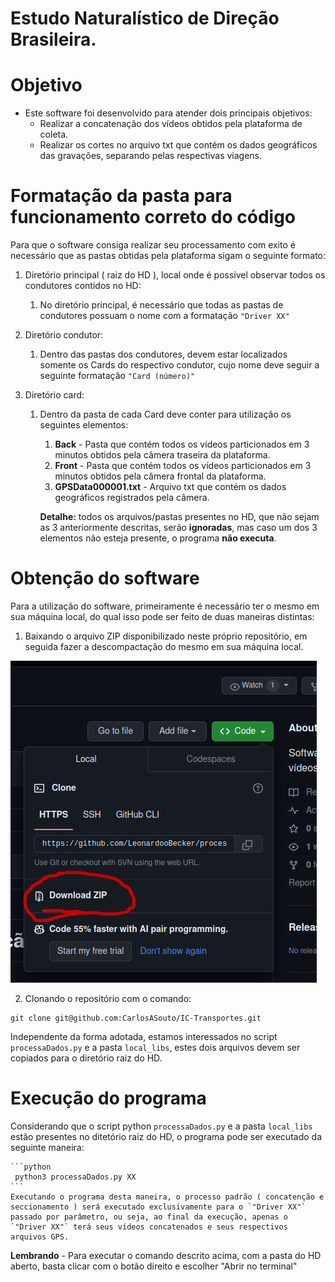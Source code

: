 # Estudo Naturalístico de Direção Brasileira.

# Objetivo

-   Este software foi desenvolvido para atender dois principais objetivos:
    - Realizar a concatenação dos vídeos obtidos pela plataforma de coleta.
    - Realizar os cortes no arquivo txt que contém os dados geográficos das gravações, separando pelas respectivas viagens.

# Formatação da pasta para funcionamento correto do código

Para que o software consiga realizar seu processamento com exito é necessário que as pastas obtidas pela plataforma sigam o seguinte formato:

1.  Diretório principal ( raiz do HD ), local onde é possível observar todos os condutores contidos no HD:
    1.  No diretório principal, é necessário que todas as pastas de condutores possuam o nome com a formatação `"Driver XX"`
       
    
2. Diretório condutor:
   1. Dentro das pastas dos condutores, devem estar localizados somente os Cards do respectivo condutor, cujo nome deve seguir a seguinte formatação `"Card (número)"`

3. Diretório card:
   1. Dentro da pasta de cada Card deve conter para utilização os seguintes elementos:
      1. **Back** - Pasta que contém todos os vídeos particionados em 3 minutos obtidos pela câmera traseira da plataforma. 
      2. **Front** - Pasta que contém todos os vídeos particionados em 3 minutos obtidos pela câmera frontal da plataforma.
      3. **GPSData000001.txt** - Arquivo txt que contém os dados geográficos registrados pela câmera.
         
        **Detalhe:** todos os arquivos/pastas presentes no HD, que não sejam as 3 anteriormente descritas, serão **__ignoradas__**, mas caso um dos 3 elementos não esteja presente, o programa **não executa**.


# Obtenção do software

Para a utilização do software, primeiramente é necessário ter o mesmo em sua máquina local, do qual isso pode ser feito de duas maneiras distintas:
1.    Baixando o arquivo ZIP disponibilizado neste próprio repositório, em seguida fazer a descompactação do mesmo em sua máquina local.
  
  ![Download via ZIP](images/baixarZIP.png)
  
2.    Clonando o repositório com o comando:
```
git clone git@github.com:CarlosASouto/IC-Transportes.git
```

Independente da forma adotada, estamos interessados no script `processaDados.py` e a pasta `local_libs`, estes dois arquivos devem ser copiados para o diretório raiz do HD.


# Execução do programa

Considerando que o script python `processaDados.py` e a pasta `local_libs` estão presentes no ditetório raiz do HD, o programa pode ser executado da seguinte maneira: 

    ```python
     python3 processaDados.py XX
    ```
    Executando o programa desta maneira, o processo padrão ( concatenção e seccionamento ) será executado exclusivamente para o `"Driver XX"` passado por parâmetro, ou seja, ao final da execução, apenas o `"Driver XX"` terá seus vídeos concatenados e seus respectivos arquivos GPS.

**Lembrando** - Para executar o comando descrito acima, com a pasta do HD aberto, basta clicar com o botão direito e escolher "Abrir no terminal"
